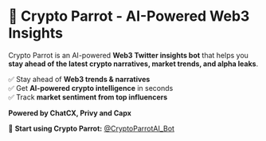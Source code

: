 # 🦜 Crypto Parrot - AI-Powered Web3 Insights

Crypto Parrot is an AI-powered **Web3 Twitter insights bot** that helps you **stay ahead of the latest crypto narratives, market trends, and alpha leaks**.

✅ Stay ahead of **Web3 trends & narratives**  
✅ Get **AI-powered crypto intelligence** in seconds  
✅ Track **market sentiment from top influencers**

**Powered by ChatCX, Privy and Capx**

📢 **Start using Crypto Parrot:** [@CryptoParrotAI_Bot](https://t.me/CryptoParrotAI_Bot)
